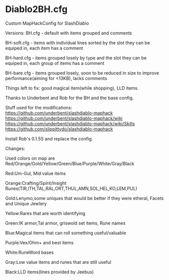 # Diablo2BH.cfg
Custom MapHackConfig for SlashDiablo

Versions:
BH.cfg - default with items grouped and comments

BH-soft.cfg - items with individual lines sorted by the slot they can be equiped in, each item has a comment

BH-hard.cfg - items grouped losely by type and the slot they can be equiped in, each group of items has a comment

BH-bare.cfg - items grouped losely, soon to be reduced in size to improve performance(aiming for <13KB), lacks comments



Things left to fix: good magical item(while shopping), LLD items.

Thanks to Underbent and Rob for the BH and the base config.

Stuff used for the modifications:  
https://github.com/underbent/slashdiablo-maphack  
https://github.com/underbent/slashdiablo-maphack/wiki   
https://github.com/underbent/slashdiablo-maphack/wiki/Skills  
https://github.com/slippittydo/slashdiablo-maphack  

Install Rob's 0.1.5S and replace the config.

Changes:

Used colors on map are Red/Orange/Gold/Yellow/Green/Blue/Purple/White/Gray/Black

Red:Um-Gul, Mid value items

Orange:Crafting/Spirit/Insight Runes(TIR,ITH,TAL,RAL,ORT,THUL,AMN,SOL,HEL,KO,LEM,PUL)

Gold:Lenymo,some uniques that would be better if they were etheral, Facets and Unique Jewlery

Yellow:Rares that are worth identifying

Green:IK armor,Tal armor, griswold set items, Rune names

Blue:Magical items that can roll something useful/valuable

Purple:Vex/Ohm+ and best items

White:RuneWord bases

Gray:Low value items and runes that are still useful

Black:LLD items(lines provided by Jeebus)
